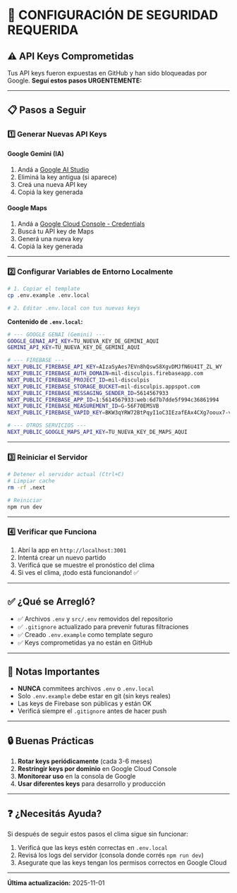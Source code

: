 # 🚨 CONFIGURACIÓN DE SEGURIDAD REQUERIDA

## ⚠️ API Keys Comprometidas

Tus API keys fueron expuestas en GitHub y han sido bloqueadas por Google. **Seguí estos pasos URGENTEMENTE:**

---

## 📋 Pasos a Seguir

### 1️⃣ Generar Nuevas API Keys

#### **Google Gemini (IA)**
1. Andá a [Google AI Studio](https://aistudio.google.com/apikey)
2. Eliminá la key antigua (si aparece)
3. Creá una nueva API key
4. Copiá la key generada

#### **Google Maps**
1. Andá a [Google Cloud Console - Credentials](https://console.cloud.google.com/apis/credentials)
2. Buscá tu API key de Maps
3. Generá una nueva key
4. Copiá la key generada

---

### 2️⃣ Configurar Variables de Entorno Localmente

```bash
# 1. Copiar el template
cp .env.example .env.local

# 2. Editar .env.local con tus nuevas keys
```

**Contenido de `.env.local`:**
```bash
# --- GOOGLE GENAI (Gemini) ---
GOOGLE_GENAI_API_KEY=TU_NUEVA_KEY_DE_GEMINI_AQUI
GEMINI_API_KEY=TU_NUEVA_KEY_DE_GEMINI_AQUI

# --- FIREBASE ---
NEXT_PUBLIC_FIREBASE_API_KEY=AIzaSyAes7EVn8hQswS8XgvDMJfN6U4IT_ZL_WY
NEXT_PUBLIC_FIREBASE_AUTH_DOMAIN=mil-disculpis.firebaseapp.com
NEXT_PUBLIC_FIREBASE_PROJECT_ID=mil-disculpis
NEXT_PUBLIC_FIREBASE_STORAGE_BUCKET=mil-disculpis.appspot.com
NEXT_PUBLIC_FIREBASE_MESSAGING_SENDER_ID=5614567933
NEXT_PUBLIC_FIREBASE_APP_ID=1:5614567933:web:6d7b7dde5f994c36861994
NEXT_PUBLIC_FIREBASE_MEASUREMENT_ID=G-56F70EMSVB
NEXT_PUBLIC_FIREBASE_VAPID_KEY=BKW3qYRW72BtPqyI1oC3IEzafEAx4CXg7ooux7-v3zzn9Hxsgxnk4k1hnIZ9Jb_tEWJn3CU5ncRF4gP3OlwMfKA

# --- OTROS SERVICIOS ---
NEXT_PUBLIC_GOOGLE_MAPS_API_KEY=TU_NUEVA_KEY_DE_MAPS_AQUI
```

---

### 3️⃣ Reiniciar el Servidor

```bash
# Detener el servidor actual (Ctrl+C)
# Limpiar cache
rm -rf .next

# Reiniciar
npm run dev
```

---

### 4️⃣ Verificar que Funciona

1. Abrí la app en `http://localhost:3001`
2. Intentá crear un nuevo partido
3. Verificá que se muestre el pronóstico del clima
4. Si ves el clima, ¡todo está funcionando! ✅

---

## ✅ ¿Qué se Arregló?

- ✅ Archivos `.env` y `src/.env` removidos del repositorio
- ✅ `.gitignore` actualizado para prevenir futuras filtraciones
- ✅ Creado `.env.example` como template seguro
- ✅ Keys comprometidas ya no están en GitHub

---

## 📌 Notas Importantes

- **NUNCA** commitees archivos `.env` o `.env.local`
- Solo `.env.example` debe estar en git (sin keys reales)
- Las keys de Firebase son públicas y están OK
- Verificá siempre el `.gitignore` antes de hacer push

---

## 🔒 Buenas Prácticas

1. **Rotar keys periódicamente** (cada 3-6 meses)
2. **Restringir keys por dominio** en Google Cloud Console
3. **Monitorear uso** en la consola de Google
4. **Usar diferentes keys** para desarrollo y producción

---

## ❓ ¿Necesitás Ayuda?

Si después de seguir estos pasos el clima sigue sin funcionar:

1. Verificá que las keys estén correctas en `.env.local`
2. Revisá los logs del servidor (consola donde corrés `npm run dev`)
3. Asegurate que las keys tengan los permisos correctos en Google Cloud

---

**Última actualización:** 2025-11-01
